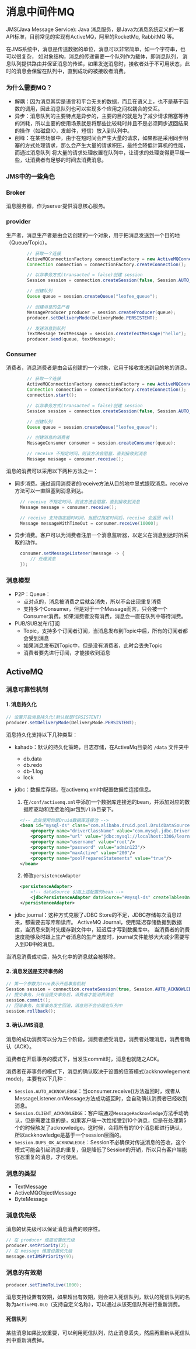 # 消息中间件MQ

JMS(Java Message Service): Java 消息服务，是Java为消息系统定义的一套API标准，目前常见的实现有ActiveMQ，阿里的RocketMq, RabbitMQ
等。

在JMS系统中，消息是传送数据的单位，消息可以非常简单，如一个字符串，也可以很复杂， 如对象结构，消息的传递需要一个队列作为载体，即消息队列，
消息队列提供路由并保证消息的传递，如果发送消息时，接收者处于不可用状态，此时的消息会保留在队列中，直到成功的被接收者消费。

### 为什么需要MQ？

- 解耦：因为消息其实是语言和平台无关的数据，而且在语义上，也不是基于函数的调用，因此消息队列也可以实现多个应用之间松耦合的交互。
- 异步：消息队列的主要特点是异步的，主要的目的就是为了减少请求阻塞等待的消耗，所以主要的使用场景就是将那些比较耗时并且不是必须同步返回结果的操作（如磁盘IO，发邮件，短信）放入到队列中。
- 削峰：在某些场景中，由于在短时间会产生大量的请求，如果都是采用同步阻塞的方式处理请求，那么会产生大量的请求积压，最终会降低计算机的性能，而通过消息队列
将大量的请求处理放置在队列中，让请求的处理变得更平缓一些，让消费者有足够的时间去消费消息。

### JMS中的一些角色

### Broker
消息服务器，作为server提供消息核心服务。

### provider
生产者，消息生产者是由会话创建的一个对象，用于把消息发送到一个目的地（Queue/Topic）。

```java
        // 获取一个连接
        ActiveMQConnectionFactory connectionFactory = new ActiveMQConnectionFactory();
        Connection connection = connectionFactory.createConnection();

        // 以非事务方式(transacted = false)创建 session
        Session session = connection.createSession(false, Session.AUTO_ACKNOWLEDGE);

        // 创建队列
        Queue queue = session.createQueue("leofee_queue");

        // 创建消息的生产者
        MessageProducer producer = session.createProducer(queue);
        producer.setDeliveryMode(DeliveryMode.PERSISTENT);

        // 发送消息到队列
        TextMessage textMessage = session.createTextMessage("hello");
        producer.send(queue, textMessage);
```

### Consumer
消费者，消息消费者是由会话创建的一个对象，它用于接收发送到目的地的消息。
```java
        // 获取一个连接
        ActiveMQConnectionFactory connectionFactory = new ActiveMQConnectionFactory();
        Connection connection = connectionFactory.createConnection();
        connection.start();

        // 以非事务方式(transacted = false)创建 session
        Session session = connection.createSession(false, Session.AUTO_ACKNOWLEDGE);

        // 创建队列
        Queue queue = session.createQueue("leofee_queue");

        // 创建消息的消费者
        MessageConsumer consumer = session.createConsumer(queue);

        // receive 不指定时间，则该方法会阻塞，直到接收到消息
        Message message = consumer.receive();
```

消息的消费可以采用以下两种方法之一：
- 同步消费。通过调用消费者的receive方法从目的地中显式提取消息。receive方法可以一直阻塞到消息到达。
  ```java
    // receive 不指定时间，则该方法会阻塞，直到接收到消息
    Message message = consumer.receive();

    // receive 支持指定超时时间，当超过指定时间后，receive 会返回 null
    Message messageWithTimeOut = consumer.receive(10000);
  ```
- 异步消费。客户可以为消费者注册一个消息监听器，以定义在消息到达时所采取的动作。
  ```java
    consumer.setMessageListener(message -> {
        // 处理消息
    });
  ```
### 消息模型

- P2P：Queue：
    - 点对点的，消息被消费之后就会消失，所以不会出现重复消费
    - 支持多个Consumer，但是对于一个Message而言，只会被一个Consumer消费。如果消费者没有消费，消息会一直在队列中等待消费。
- PUB/SUB发布/订阅
    - Topic，支持多个订阅者订阅，当消息发布到Topic中后，所有的订阅者都会受到消息
    - 如果消息发布到Topic中，但是没有消费者，此时会丢失Topic
    - 消费者要先进行订阅，才能接收到消息


## ActiveMQ

### 消息可靠性机制

#### 1. 消息持久化

```java
// 设置开启消息持久化(默认就是PERSISTENT)
producer.setDeliveryMode(DeliveryMode.PERSISTENT);
```

消息持久化支持以下几种类型：
- kahadb：默认的持久化策略，日志存储，在ActiveMq目录的 `/data` 文件夹中
  * db.data
  * db.redo
  * db-1.log
  * lock
  
- jdbc：数据库存储，在activemq.xml中配置数据库连接信息。
  
  1. 在`/conf/activemq.xml`中添加一个数据库连接池的bean，并添加对应的数据库驱动和连接池的jar包到`/lib`目录下。
  ```xml
    <!-- 此处使用的是Druid数据库连接池 -->
    <bean id="mysql-ds" class="com.alibaba.druid.pool.DruidDataSource" destroy-method="close"> 
        <property name="driverClassName" value="com.mysql.jdbc.Driver"/> 
        <property name="url" value="jdbc:mysql://localhost:3306/learning?useUnicode=true&amp;characterEncoding=utf-8&amp;autoReconnect=true&amp;useSSL=false&amp;serverTimezone=GMT"/> 
        <property name="username" value="root"/>
        <property name="password" value="admin123"/>
        <property name="maxActive" value="200"/>
        <property name="poolPreparedStatements" value="true"/>
    </bean>
  ```
  2. 修改`persistenceAdapter`
  ```xml
    <persistenceAdapter>
        <!-- dataSource 引用上述配置的bean -->
        <jdbcPersistenceAdapter dataSource="#mysql-ds" createTablesOnStartup="true" /> 
    </persistenceAdapter>
  ```
- jdbc journal：这种方式克服了JDBC Store的不足，JDBC存储每次消息过来，都需要去写库和读库。 ActiveMQ Journal，使用延迟存储数据到数据库，当消息来到时先缓存到文件中，延迟后才写到数据库中。
当消费者的消费速度能够及时跟上生产者消息的生产速度时，journal文件能够大大减少需要写入到DB中的消息。

当消息消费成功后，持久化中的消息就会被移除。

#### 2. 消息发送是支持事务的

````java
// 第一个参数为true表示开启事务机制
Session session = connection.createSession(true, Session.AUTO_ACKNOWLEDGE);
// 提交事务，只有当提交事务后，消费者才能消费消息
session.commit();
// 回滚事务，如果事务发生回滚，消息则不会出现在队列中
session.rollback();

````

#### 3. 确认JMS消息

消息的成功消费可以分为三个阶段，消费者接受消息，消费者处理消息，消费者确认（ACK）。

消费者在开启事务的模式下，当发生commit时，消息也就随之ACK。

消费者在非事务的模式下，消息的确认取决于设置的应答模式(ackknowlegement mode)，主要有以下几种：

- `Session.AUTO_ACKNOWLEDGE`：当consumer.receive()方法返回时，或者从MessageListener.onMessage方法成功返回时，会自动确认消费者已经收到消息。
- `Session.CLIENT_ACKNOWLEDGE`：客户端通过`Message#acknowledge`方法手动确认，但是需要注意的是，如果客户端一次性接受到10个消息，但是在处理第5个的时候触发了acknowledge，这时候，会将所有的10个消息都进行确认，所以ackknowledge是基于一个session层面的。
- `Session.DUPS_OK_ACKNOWLEDGE`：Session不必确保对传送消息的签收，这个模式可能会引起消息的重复，但是降低了Session的开销，所以只有客户端能容忍重复的消息，才可使用。



### 消息的类型

- TextMessage
- ActiveMQObjectMessage
- ByteMessage

### 消息优先级
消息的优先级可以保证消息消费的顺序性。
```java
// 在 producer 维度设置优先级
producer.setPriority(2);
// 在 message 维度设置优先级
message.setJMSPriority(9);
```

### 消息的有效期

```java
producer.setTimeToLive(1000);
```

消息支持设置有效期，如果超出有效期，则会进入死信队列，默认的死信队列的名称为`ActiveMQ.DLQ`（支持自定义名称），可以通过从该死信队列进行重新消费。

#### 死信队列
某些消息如果比较重要，可以利用死信队列，防止消息丢失，然后再重新从死信队列中重新消费掉。
